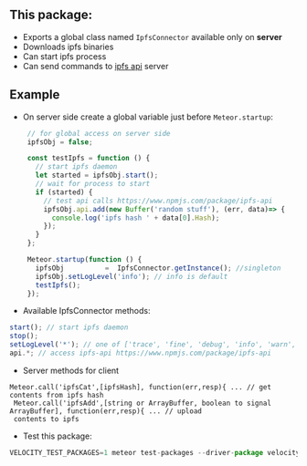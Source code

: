 ## This package:
 * Exports a global class named `IpfsConnector` available only on **server**
 * Downloads ipfs binaries
 * Can start ipfs process
 * Can send commands  to [ipfs api](https://ipfs.io/docs/api/) server

## Example

 * On server side create a global variable just before `Meteor.startup`:

   ```javascript
	// for global access on server side
	ipfsObj = false;

	const testIpfs = function () {
	  // start ipfs daemon
	  let started = ipfsObj.start();
	  // wait for process to start
	  if (started) {
	    // test api calls https://www.npmjs.com/package/ipfs-api
	    ipfsObj.api.add(new Buffer('random stuff'), (err, data)=> {
	      console.log('ipfs hash ' + data[0].Hash);
	    });
	  }
	};

	Meteor.startup(function () {
	  ipfsObj          =  IpfsConnector.getInstance(); //singleton
	  ipfsObj.setLogLevel('info'); // info is default
	  testIpfs();
	});
   ```
 * Available IpfsConnector methods:

 ```javascript
 start(); // start ipfs daemon
 stop();
 setLogLevel('*'); // one of ['trace', 'fine', 'debug', 'info', 'warn', 'error']
 api.*; // access ipfs-api https://www.npmjs.com/package/ipfs-api
 ```
 * Server methods for client

 ```
 Meteor.call('ipfsCat',[ipfsHash], function(err,resp){ ... // get contents from ipfs hash
  Meteor.call('ipfsAdd',[string or ArrayBuffer, boolean to signal ArrayBuffer], function(err,resp){ ... // upload
  contents to ipfs
 ```

 * Test this package:

 ```javascript
 VELOCITY_TEST_PACKAGES=1 meteor test-packages --driver-package velocity:html-reporter akasha:meteor-ipfs
 ```

